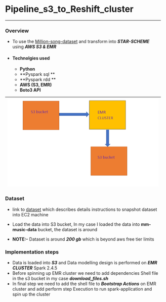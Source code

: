 # Pipeline_s3_to_Reshift_cluster
------------------------------------------------
### Overview 
* To use the [Million-song-dataset](https://aws.amazon.com/datasets/million-song-dataset/) and transform into ***STAR-SCHEME*** using ***AWS S3 & EMR***

* #### Technolgies used 
   
   - **Python**
   - **Pyspark sql **
   - **Pyspark rdd **
   - **AWS (S3, EMR)**
   - **Boto3 API**
   
| ![Design Overview](model.png)|
| :--: |
 
### Dataset
  * link to [dataset](https://aws.amazon.com/datasets/million-song-dataset/) which describes details instructions to snapshot dataset into EC2 machine
  * Load the data into S3 bucket, In my case I loaded the data into **mm-music-data** bucket, the dataset is around 
  
* **NOTE:-** Dataset is around ***200 gb***  which is beyond aws free tier limits 
  
### Implementation steps
  *  Data is loaded into ***S3*** and Data modelling design is performed on ***EMR CLUSTER*** Spark 2.4.5
  *  Before spinning up EMR cluster we need to add dependencies Shell file in the s3 bucket in my case ***download_files.sh***
  *  In final step we need to add the shell file to ***Bootstrap Actions*** on EMR cluster and add perform step Execution to run spark-application and spin up the cluster 
  

